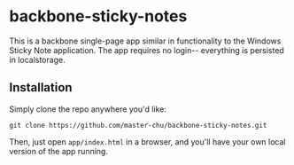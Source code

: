 # backbone-sticky-notes
This is a backbone single-page app similar in functionality to the Windows Sticky Note application. The app requires no login--
everything is persisted in localstorage.

## Installation
Simply clone the repo anywhere you'd like:
```
git clone https://github.com/master-chu/backbone-sticky-notes.git
```
Then, just open `app/index.html` in a browser, and you'll have your own local version of the app running.

